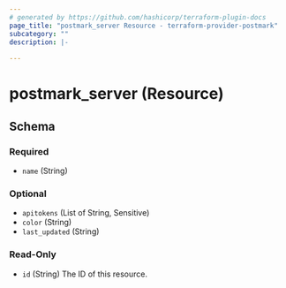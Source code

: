 ```yaml
---
# generated by https://github.com/hashicorp/terraform-plugin-docs
page_title: "postmark_server Resource - terraform-provider-postmark"
subcategory: ""
description: |-
  
---
```


# postmark_server (Resource)





<!-- schema generated by tfplugindocs -->
## Schema

### Required

- `name` (String)

### Optional

- `apitokens` (List of String, Sensitive)
- `color` (String)
- `last_updated` (String)

### Read-Only

- `id` (String) The ID of this resource.


